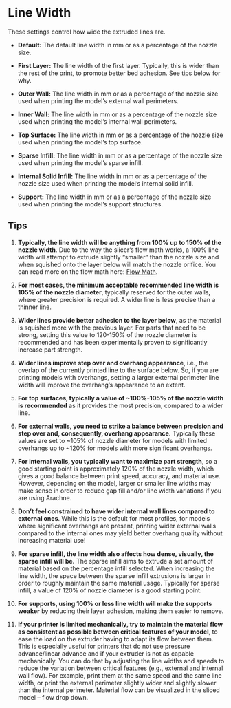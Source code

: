 # Line Width

These settings control how wide the extruded lines are.

- **Default:** The default line width in mm or as a percentage of the nozzle size.

- **First Layer:** The line width of the first layer. Typically, this is wider than the rest of the print, to promote better bed adhesion. See tips below for why.

- **Outer Wall:** The line width in mm or as a percentage of the nozzle size used when printing the model’s external wall perimeters.

- **Inner Wall:** The line width in mm or as a percentage of the nozzle size used when printing the model’s internal wall perimeters.

- **Top Surface:** The line width in mm or as a percentage of the nozzle size used when printing the model’s top surface.

- **Sparse Infill:** The line width in mm or as a percentage of the nozzle size used when printing the model’s sparse infill.

- **Internal Solid Infill:** The line width in mm or as a percentage of the nozzle size used when printing the model’s internal solid infill.

- **Support:** The line width in mm or as a percentage of the nozzle size used when printing the model’s support structures.

## Tips

1. **Typically, the line width will be anything from 100% up to 150% of the nozzle width**. Due to the way the slicer’s flow math works, a 100% line width will attempt to extrude slightly “smaller” than the nozzle size and when squished onto the layer below will match the nozzle orifice. You can read more on the flow math here: [Flow Math](https://manual.slic3r.org/advanced/flow-math).

2. **For most cases, the minimum acceptable recommended line width is 105% of the nozzle diameter**, typically reserved for the outer walls, where greater precision is required. A wider line is less precise than a thinner line.

3. **Wider lines provide better adhesion to the layer below**, as the material is squished more with the previous layer. For parts that need to be strong, setting this value to 120-150% of the nozzle diameter is recommended and has been experimentally proven to significantly increase part strength.

4. **Wider lines improve step over and overhang appearance**, i.e., the overlap of the currently printed line to the surface below. So, if you are printing models with overhangs, setting a larger external perimeter line width will improve the overhang’s appearance to an extent.

5. **For top surfaces, typically a value of ~100%-105% of the nozzle width is recommended** as it provides the most precision, compared to a wider line.

6. **For external walls, you need to strike a balance between precision and step over and, consequently, overhang appearance.** Typically these values are set to ~105% of nozzle diameter for models with limited overhangs up to ~120% for models with more significant overhangs.

7. **For internal walls, you typically want to maximize part strength**, so a good starting point is approximately 120% of the nozzle width, which gives a good balance between print speed, accuracy, and material use. However, depending on the model, larger or smaller line widths may make sense in order to reduce gap fill and/or line width variations if you are using Arachne.

8. **Don’t feel constrained to have wider internal wall lines compared to external ones**. While this is the default for most profiles, for models where significant overhangs are present, printing wider external walls compared to the internal ones may yield better overhang quality without increasing material use!

9. **For sparse infill, the line width also affects how dense, visually, the sparse infill will be.** The sparse infill aims to extrude a set amount of material based on the percentage infill selected. When increasing the line width, the space between the sparse infill extrusions is larger in order to roughly maintain the same material usage. Typically for sparse infill, a value of 120% of nozzle diameter is a good starting point.

10. **For supports, using 100% or less line width will make the supports weaker** by reducing their layer adhesion, making them easier to remove.

11. **If your printer is limited mechanically, try to maintain the material flow as consistent as possible between critical features of your model**, to ease the load on the extruder having to adapt its flow between them. This is especially useful for printers that do not use pressure advance/linear advance and if your extruder is not as capable mechanically. You can do that by adjusting the line widths and speeds to reduce the variation between critical features (e.g., external and internal wall flow). For example, print them at the same speed and the same line width, or print the external perimeter slightly wider and slightly slower than the internal perimeter. Material flow can be visualized in the sliced model – flow drop down.

